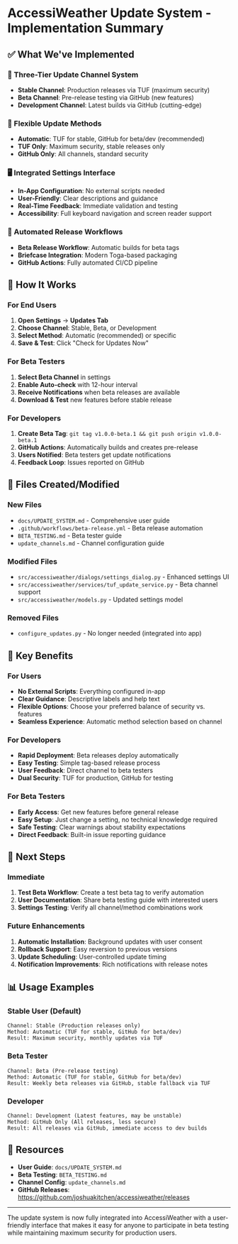 # AccessiWeather Update System - Implementation Summary

## ✅ What We've Implemented

### 🎯 Three-Tier Update Channel System
- **Stable Channel**: Production releases via TUF (maximum security)
- **Beta Channel**: Pre-release testing via GitHub (new features)
- **Development Channel**: Latest builds via GitHub (cutting-edge)

### 🔧 Flexible Update Methods
- **Automatic**: TUF for stable, GitHub for beta/dev (recommended)
- **TUF Only**: Maximum security, stable releases only
- **GitHub Only**: All channels, standard security

### 🖥️ Integrated Settings Interface
- **In-App Configuration**: No external scripts needed
- **User-Friendly**: Clear descriptions and guidance
- **Real-Time Feedback**: Immediate validation and testing
- **Accessibility**: Full keyboard navigation and screen reader support

### 🚀 Automated Release Workflows
- **Beta Release Workflow**: Automatic builds for beta tags
- **Briefcase Integration**: Modern Toga-based packaging
- **GitHub Actions**: Fully automated CI/CD pipeline

## 🔄 How It Works

### For End Users
1. **Open Settings** → **Updates Tab**
2. **Choose Channel**: Stable, Beta, or Development
3. **Select Method**: Automatic (recommended) or specific
4. **Save & Test**: Click "Check for Updates Now"

### For Beta Testers
1. **Select Beta Channel** in settings
2. **Enable Auto-check** with 12-hour interval
3. **Receive Notifications** when beta releases are available
4. **Download & Test** new features before stable release

### For Developers
1. **Create Beta Tag**: `git tag v1.0.0-beta.1 && git push origin v1.0.0-beta.1`
2. **GitHub Actions**: Automatically builds and creates pre-release
3. **Users Notified**: Beta testers get update notifications
4. **Feedback Loop**: Issues reported on GitHub

## 📁 Files Created/Modified

### New Files
- `docs/UPDATE_SYSTEM.md` - Comprehensive user guide
- `.github/workflows/beta-release.yml` - Beta release automation
- `BETA_TESTING.md` - Beta tester guide
- `update_channels.md` - Channel configuration guide

### Modified Files
- `src/accessiweather/dialogs/settings_dialog.py` - Enhanced settings UI
- `src/accessiweather/services/tuf_update_service.py` - Beta channel support
- `src/accessiweather/models.py` - Updated settings model

### Removed Files
- `configure_updates.py` - No longer needed (integrated into app)

## 🎉 Key Benefits

### For Users
- **No External Scripts**: Everything configured in-app
- **Clear Guidance**: Descriptive labels and help text
- **Flexible Options**: Choose your preferred balance of security vs. features
- **Seamless Experience**: Automatic method selection based on channel

### For Developers
- **Rapid Deployment**: Beta releases deploy automatically
- **Easy Testing**: Simple tag-based release process
- **User Feedback**: Direct channel to beta testers
- **Dual Security**: TUF for production, GitHub for testing

### For Beta Testers
- **Early Access**: Get new features before general release
- **Easy Setup**: Just change a setting, no technical knowledge required
- **Safe Testing**: Clear warnings about stability expectations
- **Direct Feedback**: Built-in issue reporting guidance

## 🚀 Next Steps

### Immediate
1. **Test Beta Workflow**: Create a test beta tag to verify automation
2. **User Documentation**: Share beta testing guide with interested users
3. **Settings Testing**: Verify all channel/method combinations work

### Future Enhancements
1. **Automatic Installation**: Background updates with user consent
2. **Rollback Support**: Easy reversion to previous versions
3. **Update Scheduling**: User-controlled update timing
4. **Notification Improvements**: Rich notifications with release notes

## 📊 Usage Examples

### Stable User (Default)
```
Channel: Stable (Production releases only)
Method: Automatic (TUF for stable, GitHub for beta/dev)
Result: Maximum security, monthly updates via TUF
```

### Beta Tester
```
Channel: Beta (Pre-release testing)
Method: Automatic (TUF for stable, GitHub for beta/dev)
Result: Weekly beta releases via GitHub, stable fallback via TUF
```

### Developer
```
Channel: Development (Latest features, may be unstable)
Method: GitHub Only (All releases, less secure)
Result: All releases via GitHub, immediate access to dev builds
```

## 🔗 Resources

- **User Guide**: `docs/UPDATE_SYSTEM.md`
- **Beta Testing**: `BETA_TESTING.md`
- **Channel Config**: `update_channels.md`
- **GitHub Releases**: https://github.com/joshuakitchen/accessiweather/releases

---

The update system is now fully integrated into AccessiWeather with a user-friendly interface that makes it easy for anyone to participate in beta testing while maintaining maximum security for production users.
